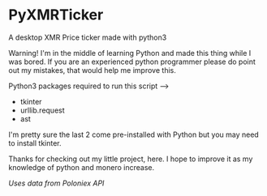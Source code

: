 # PyXMRTicker
A desktop XMR Price ticker made with python3

Warning! I'm in the middle of learning Python and made this thing while I was bored. If you are an experienced python programmer please do point out
my mistakes, that would help me improve this. 

Python3 packages required to run this script -->

- tkinter
- urllib.request
- ast


I'm pretty sure the last 2 come pre-installed with Python but you may need to install tkinter. 

Thanks for checking out my little project, here. I hope to improve it as my knowledge of python and monero increase.

*Uses data from Poloniex API*
